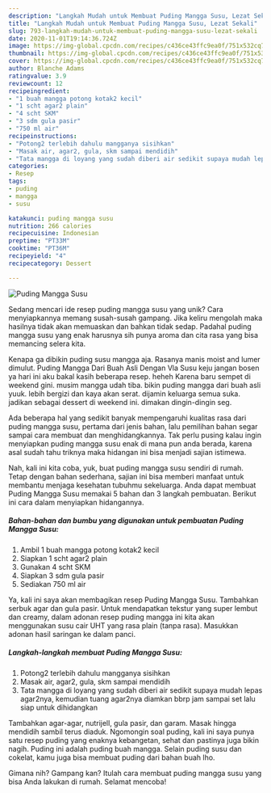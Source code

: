 ```yaml
---
description: "Langkah Mudah untuk Membuat Puding Mangga Susu, Lezat Sekali"
title: "Langkah Mudah untuk Membuat Puding Mangga Susu, Lezat Sekali"
slug: 793-langkah-mudah-untuk-membuat-puding-mangga-susu-lezat-sekali
date: 2020-11-01T19:14:36.724Z
image: https://img-global.cpcdn.com/recipes/c436ce43ffc9ea0f/751x532cq70/puding-mangga-susu-foto-resep-utama.jpg
thumbnail: https://img-global.cpcdn.com/recipes/c436ce43ffc9ea0f/751x532cq70/puding-mangga-susu-foto-resep-utama.jpg
cover: https://img-global.cpcdn.com/recipes/c436ce43ffc9ea0f/751x532cq70/puding-mangga-susu-foto-resep-utama.jpg
author: Blanche Adams
ratingvalue: 3.9
reviewcount: 12
recipeingredient:
- "1 buah mangga potong kotak2 kecil"
- "1 scht agar2 plain"
- "4 scht SKM"
- "3 sdm gula pasir"
- "750 ml air"
recipeinstructions:
- "Potong2 terlebih dahulu mangganya sisihkan"
- "Masak air, agar2, gula, skm sampai mendidih"
- "Tata mangga di loyang yang sudah diberi air sedikit supaya mudah lepas agar2nya, kemudian tuang agar2nya diamkan bbrp jam sampai set lalu siap untuk dihidangkan"
categories:
- Resep
tags:
- puding
- mangga
- susu

katakunci: puding mangga susu 
nutrition: 266 calories
recipecuisine: Indonesian
preptime: "PT33M"
cooktime: "PT36M"
recipeyield: "4"
recipecategory: Dessert

---
```



![Puding Mangga Susu](https://img-global.cpcdn.com/recipes/c436ce43ffc9ea0f/751x532cq70/puding-mangga-susu-foto-resep-utama.jpg)

Sedang mencari ide resep puding mangga susu yang unik? Cara menyiapkannya memang susah-susah gampang. Jika keliru mengolah maka hasilnya tidak akan memuaskan dan bahkan tidak sedap. Padahal puding mangga susu yang enak harusnya sih punya aroma dan cita rasa yang bisa memancing selera kita.

Kenapa ga dibikin puding susu mangga aja. Rasanya manis moist and lumer dimulut. Puding Mangga Dari Buah Asli Dengan Vla Susu keju jangan bosen ya hari ini aku bakal kasih beberapa resep. heheh Karena baru sempet di weekend gini. musim mangga udah tiba. bikin puding mangga dari buah asli yuuk. lebih bergizi dan kaya akan serat. dijamin keluarga semua suka. jadikan sebagai dessert di weekend ini. dimakan dingin-dingin seg.

Ada beberapa hal yang sedikit banyak mempengaruhi kualitas rasa dari puding mangga susu, pertama dari jenis bahan, lalu pemilihan bahan segar sampai cara membuat dan menghidangkannya. Tak perlu pusing kalau ingin menyiapkan puding mangga susu enak di mana pun anda berada, karena asal sudah tahu triknya maka hidangan ini bisa menjadi sajian istimewa.


Nah, kali ini kita coba, yuk, buat puding mangga susu sendiri di rumah. Tetap dengan bahan sederhana, sajian ini bisa memberi manfaat untuk membantu menjaga kesehatan tubuhmu sekeluarga. Anda dapat membuat Puding Mangga Susu memakai 5 bahan dan 3 langkah pembuatan. Berikut ini cara dalam menyiapkan hidangannya.

<!--inarticleads1-->

##### Bahan-bahan dan bumbu yang digunakan untuk pembuatan Puding Mangga Susu:

1. Ambil 1 buah mangga potong kotak2 kecil
1. Siapkan 1 scht agar2 plain
1. Gunakan 4 scht SKM
1. Siapkan 3 sdm gula pasir
1. Sediakan 750 ml air


Ya, kali ini saya akan membagikan resep Puding Mangga Susu. Tambahkan serbuk agar dan gula pasir. Untuk mendapatkan tekstur yang super lembut dan creamy, dalam adonan resep puding mangga ini kita akan menggunakan susu cair UHT yang rasa plain (tanpa rasa). Masukkan adonan hasil saringan ke dalam panci. 

<!--inarticleads2-->

##### Langkah-langkah membuat Puding Mangga Susu:

1. Potong2 terlebih dahulu mangganya sisihkan
1. Masak air, agar2, gula, skm sampai mendidih
1. Tata mangga di loyang yang sudah diberi air sedikit supaya mudah lepas agar2nya, kemudian tuang agar2nya diamkan bbrp jam sampai set lalu siap untuk dihidangkan


Tambahkan agar-agar, nutrijell, gula pasir, dan garam. Masak hingga mendidih sambil terus diaduk. Ngomongin soal puding, kali ini saya punya satu resep puding yang enaknya kebangetan, sehat dan pastinya juga bikin nagih. Puding ini adalah puding buah mangga. Selain puding susu dan cokelat, kamu juga bisa membuat puding dari bahan buah lho. 

Gimana nih? Gampang kan? Itulah cara membuat puding mangga susu yang bisa Anda lakukan di rumah. Selamat mencoba!
